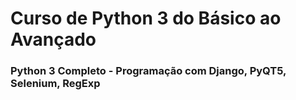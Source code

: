 # Curso de Python 3 do Básico ao Avançado
### Python 3 Completo - Programação com Django, PyQT5, Selenium, RegExp